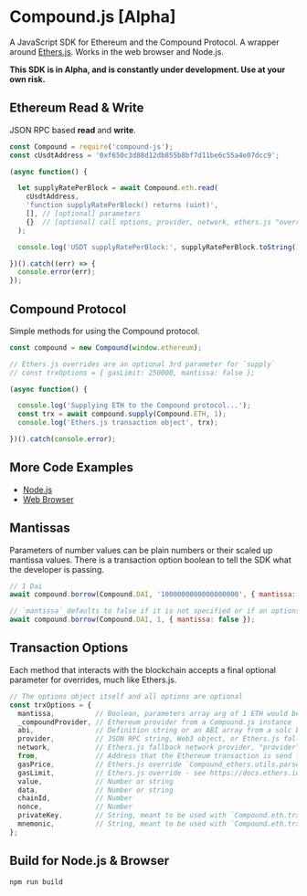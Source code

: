 # Compound.js [Alpha]

A JavaScript SDK for Ethereum and the Compound Protocol. A wrapper around [Ethers.js](https://github.com/ethers-io/ethers.js/). Works in the web browser and Node.js.

**This SDK is in Alpha, and is constantly under development. Use at your own risk.**

## Ethereum Read & Write

JSON RPC based **read** and **write**.

```js
const Compound = require('compound-js');
const cUsdtAddress = '0xf650c3d88d12db855b8bf7d11be6c55a4e07dcc9';

(async function() {

  let supplyRatePerBlock = await Compound.eth.read(
    cUsdtAddress,
    'function supplyRatePerBlock() returns (uint)',
    [], // [optional] parameters
    {}  // [optional] call options, provider, network, ethers.js "overrides"
  );

  console.log('USDT supplyRatePerBlock:', supplyRatePerBlock.toString());

})().catch((err) => {
  console.error(err);
});
```

## Compound Protocol

Simple methods for using the Compound protocol.

```js
const compound = new Compound(window.ethereum);

// Ethers.js overrides are an optional 3rd parameter for `supply`
// const trxOptions = { gasLimit: 250000, mantissa: false };

(async function() {

  console.log('Supplying ETH to the Compound protocol...');
  const trx = await compound.supply(Compound.ETH, 1);
  console.log('Ethers.js transaction object', trx);

})().catch(console.error);
```

## More Code Examples

- [Node.js](https://github.com/compound-developers/compound-js/tree/master/examples/nodejs)
- [Web Browser](https://compound-developers.github.io/compound-js/examples/web/)

## Mantissas

Parameters of number values can be plain numbers or their scaled up mantissa values. There is a transaction option boolean to tell the SDK what the developer is passing.

```js
// 1 Dai
await compound.borrow(Compound.DAI, '1000000000000000000', { mantissa: true });

// `mantissa` defaults to false if it is not specified or if an options object is not passed
await compound.borrow(Compound.DAI, 1, { mantissa: false });
```

## Transaction Options

Each method that interacts with the blockchain accepts a final optional parameter for overrides, much like Ethers.js.
```js
// The options object itself and all options are optional
const trxOptions = {
  mantissa,          // Boolean, parameters array arg of 1 ETH would be '1000000000000000000' (true) vs 1 (false)
  _compoundProvider, // Ethereum provider from a Compound.js instance
  abi,               // Definition string or an ABI array from a solc build
  provider,          // JSON RPC string, Web3 object, or Ethers.js fallback network (string)
  network,           // Ethers.js fallback network provider, "provider" has precedence over "network"
  from,              // Address that the Ethereum transaction is send from
  gasPrice,          // Ethers.js override `Compound_ethers.utils.parseUnits('10.0', 'gwei')`
  gasLimit,          // Ethers.js override - see https://docs.ethers.io/ethers.js/v5-beta/api-contract.html#overrides
  value,             // Number or string
  data,              // Number or string
  chainId,           // Number
  nonce,             // Number
  privateKey,        // String, meant to be used with `Compound.eth.trx` (server side)
  mnemonic,          // String, meant to be used with `Compound.eth.trx` (server side)
};
```

## Build for Node.js & Browser

```
npm run build
```

